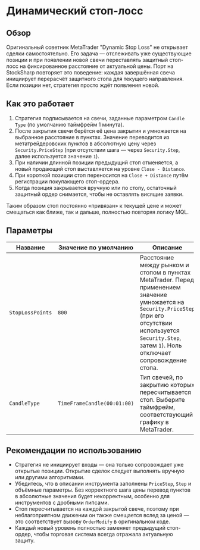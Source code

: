 # Динамический стоп-лосс

## Обзор
Оригинальный советник MetaTrader "Dynamic Stop Loss" не открывает сделки самостоятельно. Его задача — отслеживать уже существующие позиции и при появлении новой свечи переставлять защитный стоп-лосс на фиксированное расстояние от актуальной цены. Порт на StockSharp повторяет это поведение: каждая завершённая свеча инициирует перерасчёт защитного стопа для текущего направления. Если позиции нет, стратегия просто ждёт появления новой.

## Как это работает
1. Стратегия подписывается на свечи, заданные параметром `Candle Type` (по умолчанию таймфрейм 1 минута).
2. После закрытия свечи берётся её цена закрытия и умножается на выбранное расстояние в пунктах. Значение переводится из метатрейдеровских пунктов в абсолютную цену через `Security.PriceStep` (при отсутствии шага — через `Security.Step`, далее используется значение `1`).
3. При наличии длинной позиции предыдущий стоп отменяется, а новый продающий стоп выставляется на уровне `Close - Distance`.
4. При короткой позиции стоп переносится на `Close + Distance` путём регистрации покупающего стоп-ордера.
5. Когда позиция закрывается вручную или по стопу, остаточный защитный ордер снимается, чтобы не оставлять висящие заявки.

Таким образом стоп постоянно «привязан» к текущей цене и может смещаться как ближе, так и дальше, полностью повторяя логику MQL.

## Параметры
| Название | Значение по умолчанию | Описание |
| --- | --- | --- |
| `StopLossPoints` | `800` | Расстояние между рынком и стопом в пунктах MetaTrader. Перед применением значение умножается на `Security.PriceStep` (при его отсутствии используется `Security.Step`, затем `1`). Ноль отключает сопровождение стопа. |
| `CandleType` | `TimeFrameCandle(00:01:00)` | Тип свечей, по закрытию которых пересчитывается стоп. Выберите таймфрейм, соответствующий графику в MetaTrader. |

## Рекомендации по использованию
- Стратегия не инициирует входы — она только сопровождает уже открытые позиции. Открытие сделок следует выполнять вручную или другими алгоритмами.
- Убедитесь, что в описании инструмента заполнены `PriceStep`, `Step` и объёмные параметры. Без корректного шага цены перевод пунктов в абсолютные значения будет некорректным, особенно для инструментов с дробными пипсами.
- Стоп пересчитывается на каждой закрытой свече, поэтому при неблагоприятном движении он также смещается вслед за ценой — это соответствует вызову `OrderModify` в оригинальном коде.
- Каждый новый уровень полностью заменяет предыдущий стоп-ордер, чтобы торговая система всегда отражала актуальную защиту.
